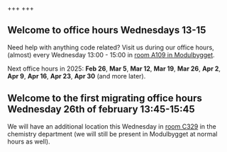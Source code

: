 +++
+++

## Welcome to office hours Wednesdays 13-15

Need help with anything code related? Visit us during our office hours,
(almost) every Wednesday 13:00 - 15:00 in [room A109 in
Modulbygget](https://link.mazemap.com/5BIQkf4U).

Next office hours in 2025: **Feb 26**, **Mar 5**, **Mar 12**, **Mar 19**, **Mar 26**, **Apr 2**, **Apr 9**, **Apr 16**, **Apr 23**, **Apr 30** (and more later).

## Welcome to the first migrating office hours Wednesday 26th of february 13:45-15:45
We will have an additional location this Wednesday in [room C329](https://link.mazemap.com/ZHqoaOHT) in the chemistry department (we will still be present in Modulbygget at normal hours as well). 
